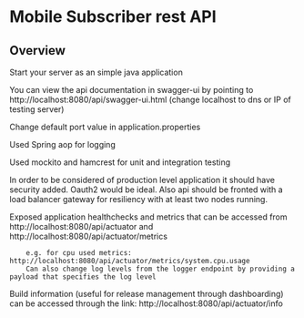 # Mobile Subscriber rest API

## Overview  


Start your server as an simple java application  

You can view the api documentation in swagger-ui by pointing to  
http://localhost:8080/api/swagger-ui.html  (change localhost to dns or IP of testing server)

Change default port value in application.properties

Used Spring aop for logging

Used mockito and hamcrest for unit and integration testing

In order to be considered of production level application it should have security added. Oauth2 would be ideal. 
Also api should be fronted with a load balancer gateway for resiliency with at least two nodes running. 


Exposed application healthchecks and metrics that can be accessed from http://localhost:8080/api/actuator and http://localhost:8080/api/actuator/metrics

		e.g. for cpu used metrics: http://localhost:8080/api/actuator/metrics/system.cpu.usage
		Can also change log levels from the logger endpoint by providing a payload that specifies the log level

Build information (useful for release management through dashboarding) can be accessed through the link: http://localhost:8080/api/actuator/info



